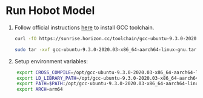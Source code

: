 # Run Hobot Model

1. Follow official instructions [here](https://developer.horizon.cc/documents_rdk/linux_development/environment_build) to install GCC toolchain.
    ```bash
    curl -fO https://sunrise.horizon.cc/toolchain/gcc-ubuntu-9.3.0-2020.03-x86_64-aarch64-linux-gnu.tar.xz

    sudo tar -xvf gcc-ubuntu-9.3.0-2020.03-x86_64-aarch64-linux-gnu.tar.xz -C sdks/
    ```
2. Setup environment variables:
```bash
    export CROSS_COMPILE=/opt/gcc-ubuntu-9.3.0-2020.03-x86_64-aarch64-linux-gnu/bin/aarch64-linux-gnu-
    export LD_LIBRARY_PATH=/opt/gcc-ubuntu-9.3.0-2020.03-x86_64-aarch64-linux-gnu/lib/x86_64-linux-gnu:$LD_LIBRARY_PATH
    export PATH=$PATH:/opt/gcc-ubuntu-9.3.0-2020.03-x86_64-aarch64-linux-gnu/bin/
    export ARCH=arm64

  ```
